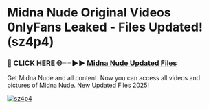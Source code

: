 # Midna Nude Original Videos 0nlyFans Leaked - Files Updated! (sz4p4)

<h3>🔴 CLICK HERE 🌐==►► <a href="https://tinyurl.com/y5r63du9" rel="nofollow">Midna Nude Updated Files</a></h3>

Get Midna Nude and all content. Now you can access all videos and pictures of Midna Nude. New Updated Files 2025!

[![sz4p4](https://i.imgur.com/UVo9nyh.gif)](https://tinyurl.com/y5r63du9)